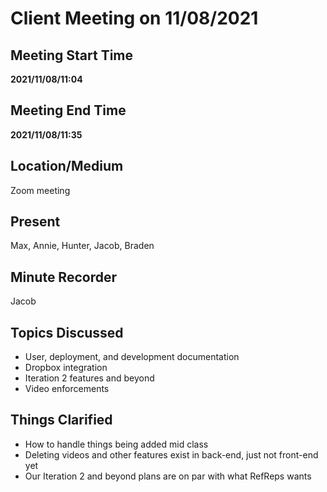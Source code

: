 # Client Meeting on 11/08/2021

## Meeting Start Time

**2021/11/08/11:04**

## Meeting End Time

**2021/11/08/11:35**

## Location/Medium

Zoom meeting

## Present
Max, Annie, Hunter, Jacob, Braden

## Minute Recorder

Jacob

## Topics Discussed
- User, deployment, and development documentation 
- Dropbox integration
- Iteration 2 features and beyond
- Video enforcements

## Things Clarified
- How to handle things being added mid class
- Deleting videos and other features exist in back-end, just not front-end yet
- Our Iteration 2 and beyond plans are on par with what RefReps wants
